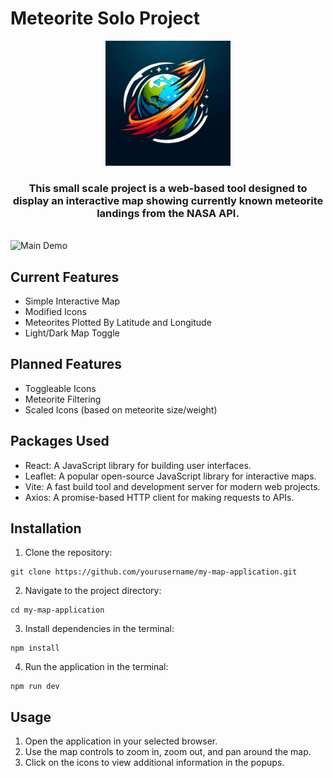 # Meteorite Solo Project

<p align="center">
<img src="src/assets/meteor-logo.png" width="200" title="Login With Custom URL">
</p>
<h3 align="center">This small scale project is a web-based tool designed to display an interactive map showing currently known meteorite landings from the NASA API.</h3>
<div align="center">

</div>
<br/>
<img src="src/assets/meteor-demo.gif" title="Main Demo">
</a>
<br/>

## Current Features

- Simple Interactive Map
- Modified Icons
- Meteorites Plotted By Latitude and Longitude
- Light/Dark Map Toggle

## Planned Features

- Toggleable Icons
- Meteorite Filtering
- Scaled Icons (based on meteorite size/weight)

## Packages Used

- React: A JavaScript library for building user interfaces.
- Leaflet: A popular open-source JavaScript library for interactive maps.
- Vite: A fast build tool and development server for modern web projects.
- Axios: A promise-based HTTP client for making requests to APIs.

## Installation

1. Clone the repository:

```
git clone https://github.com/yourusername/my-map-application.git
```

2. Navigate to the project directory:

```
cd my-map-application
```

3. Install dependencies in the terminal:

```
npm install
```

4. Run the application in the terminal:

```
npm run dev
```

## Usage

1. Open the application in your selected browser.
2. Use the map controls to zoom in, zoom out, and pan around the map.
3. Click on the icons to view additional information in the popups.
